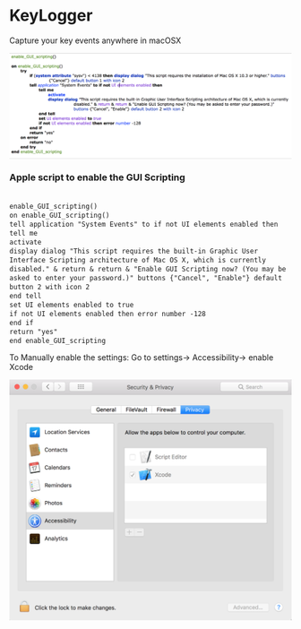 # KeyLogger
Capture your key events anywhere in macOSX


<img src="KeyLogger/script.png?raw=true" alt="" title="script" align="center" />

### Apple script to enable the GUI Scripting

```Obj-C

enable_GUI_scripting()
on enable_GUI_scripting()
tell application "System Events" to if not UI elements enabled then
tell me
activate
display dialog "This script requires the built-in Graphic User Interface Scripting architecture of Mac OS X, which is currently disabled." & return & return & "Enable GUI Scripting now? (You may be asked to enter your password.)" buttons {"Cancel", "Enable"} default button 2 with icon 2
end tell
set UI elements enabled to true
if not UI elements enabled then error number -128
end if
return "yes"
end enable_GUI_scripting
```
To Manually enable the settings: Go to settings-> Accessibility-> enable Xcode

<img src="KeyLogger/settings.png?raw=true" alt="" title="settings" align="center" />

